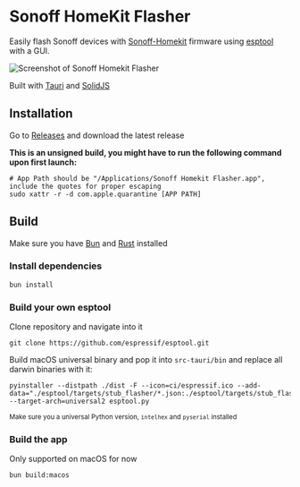# Sonoff HomeKit Flasher
Easily flash Sonoff devices with [Sonoff-Homekit](https://github.com/Gruppio/Sonoff-Homekit) firmware using [esptool](https://github.com/espressif/esptool) with a GUI.<br>

![Screenshot of Sonoff Homekit Flasher](assets/Sonoff%20Homekit%20Flasher.gif?raw=true)

Built with [Tauri](https://tauri.app/) and [SolidJS](https://www.solidjs.com/)

## Installation
Go to [Releases](https://github.com/lockieluke/sonoff-homekit-flasher/releases) and download the latest release

**This is an unsigned build, you might have to run the following command upon first launch:**
```shell
# App Path should be "/Applications/Sonoff Homekit Flasher.app", include the quotes for proper escaping
sudo xattr -r -d com.apple.quarantine [APP PATH]
```
## Build

Make sure you have [Bun](https://bun.sh/) and [Rust](https://www.rust-lang.org/) installed

### Install dependencies
```shell
bun install
```

### Build your own esptool
Clone repository and navigate into it
```shell
git clone https://github.com/espressif/esptool.git
```
Build macOS universal binary and pop it into `src-tauri/bin` and replace all darwin binaries with it:
```shell
pyinstaller --distpath ./dist -F --icon=ci/espressif.ico --add-data="./esptool/targets/stub_flasher/*.json:./esptool/targets/stub_flasher/" --target-arch=universal2 esptool.py
```
<sub>Make sure you a universal Python version, `intelhex` and `pyserial` installed</sub>

### Build the app
Only supported on macOS for now
```shell
bun build:macos
```